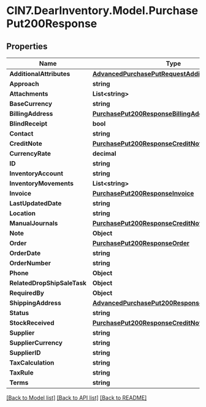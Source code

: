 # CIN7.DearInventory.Model.PurchasePut200Response

## Properties

| Name                        | Type                                                                                                    | Description | Notes      |
| --------------------------- | ------------------------------------------------------------------------------------------------------- | ----------- | ---------- |
| **AdditionalAttributes**    | [**AdvancedPurchasePutRequestAdditionalAttributes**](AdvancedPurchasePutRequestAdditionalAttributes.md) |             | [optional] |
| **Approach**                | **string**                                                                                              |             | [optional] |
| **Attachments**             | **List&lt;string&gt;**                                                                                  |             | [optional] |
| **BaseCurrency**            | **string**                                                                                              |             | [optional] |
| **BillingAddress**          | [**PurchasePut200ResponseBillingAddress**](PurchasePut200ResponseBillingAddress.md)                     |             | [optional] |
| **BlindReceipt**            | **bool**                                                                                                |             | [optional] |
| **Contact**                 | **string**                                                                                              |             | [optional] |
| **CreditNote**              | [**PurchasePut200ResponseCreditNote**](PurchasePut200ResponseCreditNote.md)                             |             | [optional] |
| **CurrencyRate**            | **decimal**                                                                                             |             | [optional] |
| **ID**                      | **string**                                                                                              |             | [optional] |
| **InventoryAccount**        | **string**                                                                                              |             | [optional] |
| **InventoryMovements**      | **List&lt;string&gt;**                                                                                  |             | [optional] |
| **Invoice**                 | [**PurchasePut200ResponseInvoice**](PurchasePut200ResponseInvoice.md)                                   |             | [optional] |
| **LastUpdatedDate**         | **string**                                                                                              |             | [optional] |
| **Location**                | **string**                                                                                              |             | [optional] |
| **ManualJournals**          | [**PurchasePut200ResponseCreditNoteUnstock**](PurchasePut200ResponseCreditNoteUnstock.md)               |             | [optional] |
| **Note**                    | **Object**                                                                                              |             | [optional] |
| **Order**                   | [**PurchasePut200ResponseOrder**](PurchasePut200ResponseOrder.md)                                       |             | [optional] |
| **OrderDate**               | **string**                                                                                              |             | [optional] |
| **OrderNumber**             | **string**                                                                                              |             | [optional] |
| **Phone**                   | **Object**                                                                                              |             | [optional] |
| **RelatedDropShipSaleTask** | **Object**                                                                                              |             | [optional] |
| **RequiredBy**              | **Object**                                                                                              |             | [optional] |
| **ShippingAddress**         | [**AdvancedPurchasePut200ResponseShippingAddress**](AdvancedPurchasePut200ResponseShippingAddress.md)   |             | [optional] |
| **Status**                  | **string**                                                                                              |             | [optional] |
| **StockReceived**           | [**PurchasePut200ResponseCreditNoteUnstock**](PurchasePut200ResponseCreditNoteUnstock.md)               |             | [optional] |
| **Supplier**                | **string**                                                                                              |             | [optional] |
| **SupplierCurrency**        | **string**                                                                                              |             | [optional] |
| **SupplierID**              | **string**                                                                                              |             | [optional] |
| **TaxCalculation**          | **string**                                                                                              |             | [optional] |
| **TaxRule**                 | **string**                                                                                              |             | [optional] |
| **Terms**                   | **string**                                                                                              |             | [optional] |

[[Back to Model list]](../README.md#documentation-for-models) [[Back to API list]](../README.md#documentation-for-api-endpoints) [[Back to README]](../README.md)

